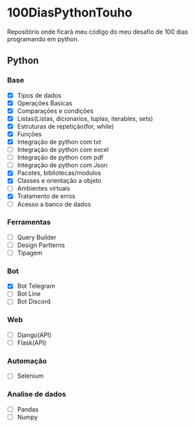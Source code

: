 # 100DiasPythonTouho
Repositório onde ficará meu código do meu desafio de 100 dias programando em python.

## Python
### Base
- [x] Tipos de dados
- [x] Operações Basicas
- [x] Comparações e condições
- [x] Listas(Listas, dicionarios, tuplas, iterables, sets)
- [x] Estruturas de repetição(for, while)
- [x] Funções
- [x] Integração de python com txt
- [ ] Integração de python com excel
- [ ] Integração de python com pdf
- [ ] Integração de python com Json
- [x] Pacotes, bibliotecas/modulos
- [x] Classes e orientação a objeto
- [ ] Ambientes virtuais
- [x] Tratamento de erros
- [ ] Acesso a banco de dados
### Ferramentas
- [ ] Query Builder
- [ ] Design Partterns
- [ ] Tipagem
### Bot
- [x] Bot Telegram
- [ ] Bot Line
- [ ] Bot Discord
### Web
- [ ] Django(API)
- [ ] Flask(API)
### Automação
- [ ] Selenium
### Analise de dados
- [ ] Pandas
- [ ] Numpy
